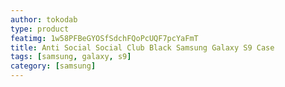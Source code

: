 ```yaml
---
author: tokodab
type: product
featimg: 1w58PFBeGYOSfSdchFQoPcUQF7pcYaFmT
title: Anti Social Social Club Black Samsung Galaxy S9 Case
tags: [samsung, galaxy, s9]
category: [samsung]
---
```

